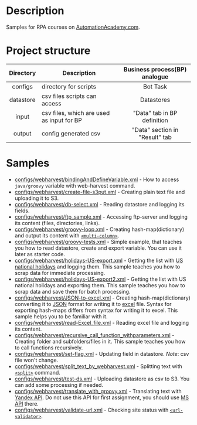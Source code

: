 # Description

Samples for RPA courses on [AutomationAcademy.com](https://automationacademy.com/learn/my/).

# Project structure

Directory | Description | Business process(BP) analogue |
| :-: | --- | :---: |
|configs | directory for scripts| Bot Task
|datastore | csv files scripts can access| Datastores
|input | csv files, which are used as input for BP| "Data" tab in BP definition|
|output | config generated csv | "Data" section in "Result" tab |

# Samples

* [configs/webharvest/bindingAndDefineVariable.xml](https://github.com/WFAutomationAcademy/RPA-Samples/blob/master/configs/webharvest/bindingAndDefineVariable.xml) -
    How to access `java/groovy` variable with web-harvest command.
* [configs/webharvest/create-file-s3put.xml](https://github.com/WFAutomationAcademy/RPA-Samples/blob/master/configs/webharvest/create-file-s3put.xml) -
    Creating plain text file and uploading it to S3.
* [configs/webharvest/db-select.xml](https://github.com/WFAutomationAcademy/RPA-Samples/blob/master/configs/webharvest/db-select.xml) -
    Reading datastore and logging its fields.
* [configs/webharvest/ftp_sample.xml](https://github.com/WFAutomationAcademy/RPA-Samples/blob/master/configs/webharvest/ftp_sample.xml) -
    Accessing ftp-server and logging its content (files, directories, links).
* [configs/webharvest/groovy-loop.xml](https://github.com/WFAutomationAcademy/RPA-Samples/blob/master/configs/webharvest/groovy-loop.xml) -
    Creating hash-map(dictionary) and output its content with [```<multi-column>```](https://kb.workfusion.com/display/WF/export#export-multi-column).
* [configs/webharvest/groovy-tests.xml](https://github.com/WFAutomationAcademy/RPA-Samples/blob/master/configs/webharvest/groovy-tests.xml) -
    Simple example, that teaches you how to read datastore, create and export variable.
    You can use it later as starter code.
* [configs/webharvest/holidays-US-export.xml](https://github.com/WFAutomationAcademy/RPA-Samples/blob/master/configs/webharvest/holidays-US-export.xml) -
    Getting the list with [US national holidays](https://www.timeanddate.com/holidays/us/2013#!hol=9568127) and logging them.
    This sample teaches you how to scrap data for immediate processing.
* [configs/webharvest/holidays-US-export2.xml](https://github.com/WFAutomationAcademy/RPA-Samples/blob/master/configs/webharvest/holidays-US-export2.xml) -
    Getting the list with US national holidays and exporting them.
    This sample teaches you how to scrap data and save them for batch processing.
* [configs/webharvest/JSON-to-excel.xml](https://github.com/WFAutomationAcademy/RPA-Samples/blob/master/configs/webharvest/JSON-to-excel.xml) -
    Creating hash-map(dictionary) converting it to [JSON](https://www.json.org/) format for
    writing it to [excel](https://products.office.com/en/excel) file. Syntax for exporting
    hash-maps differs from syntax for writing it to excel. This sample helps you to be familiar
    with it.
* [configs/webharvest/read-Excel_file.xml](https://github.com/WFAutomationAcademy/RPA-Samples/blob/master/configs/webharvest/read-Excel_file.xml) -
    Reading excel file and logging its content.
* [configs/webharvest/recursive_call_function_withparameters.xml](https://github.com/WFAutomationAcademy/RPA-Samples/blob/master/configs/webharvest/recursive_call_function_withparameters.xml) -
    Creating folder and subfolders/files in it. This sample teaches you how to call
    functions recursively.
* [configs/webharvest/set-flag.xml](https://github.com/WFAutomationAcademy/RPA-Samples/blob/master/configs/webharvest/set-flag.xml) -
    Updating field in datastore. *Note*: csv file won't change.
* [configs/webharvest/split_text_by_webharvest.xml](https://github.com/WFAutomationAcademy/RPA-Samples/blob/master/configs/webharvest/split_text_by_webharvest.xml) -
    Splitting text with [```<split>```](https://kb.workfusion.com/display/WF/split) command.
* [configs/webharvest/test-ds.xml](https://github.com/WFAutomationAcademy/RPA-Samples/blob/master/configs/webharvest/test-ds.xml) -
    Uploading datastore as csv to S3. You can add some processing if needed.
* [configs/webharvest/translate_with_groovy.xml](https://github.com/WFAutomationAcademy/RPA-Samples/blob/master/configs/webharvest/translate_with_groovy.xml) -
    Translating text with [Yandex API](https://tech.yandex.com/translate/). Do not use this API
    for first assignment, you should use [MS API](https://www.microsoft.com/en-us/translator/translatorapi.aspx) there.
* [configs/webharvest/validate-url.xml](https://github.com/WFAutomationAcademy/RPA-Samples/blob/master/configs/webharvest/validate-url.xml) -
    Checking site status with [```<url-validator>```](https://kb.workfusion.com/display/WF/url-validator).